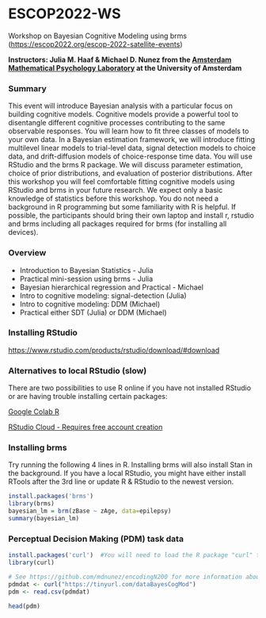 # ESCOP2022-WS
Workshop on Bayesian Cognitive Modeling using brms (https://escop2022.org/escop-2022-satellite-events)

**Instructors: Julia M. Haaf & Michael D. Nunez from the [Amsterdam Mathematical Psychology Laboratory](https://www.ampl-psych.com/) at the University of Amsterdam**

### Summary

This event will introduce Bayesian analysis with a particular focus on building cognitive models. Cognitive models provide a powerful tool to disentangle different cognitive processes contributing to the same observable responses. You will learn how to fit three classes of models to your own data. In a Bayesian estimation framework, we will introduce fitting multilevel linear models to trial-level data, signal detection models to choice data, and drift-diffusion models of choice-response time data. You will use RStudio and the brms R package. We will discuss parameter estimation, choice of prior distributions, and evaluation of posterior distributions. After this workshop you will feel comfortable fitting cognitive models using RStudio and brms in your future research. We expect only a basic knowledge of statistics before this workshop. You do not need a background in R programming but some familiarity with R is helpful. If possible, the participants should bring their own laptop and install r, rstudio and brms including all packages required for brms (for installing all devices).

### Overview

- Introduction to Bayesian Statistics - Julia
- Practical mini-session using brms - Julia
- Bayesian hierarchical regression and Practical - Michael
- Intro to cognitive modeling: signal-detection (Julia)
- Intro to cognitive modeling: DDM (Michael)
- Practical either SDT (Julia) or DDM (Michael)


### Installing RStudio

https://www.rstudio.com/products/rstudio/download/#download


### Alternatives to local RStudio (slow)

There are two possibilities to use R online if you have not installed RStudio or are having trouble installing certain packages:

[Google Colab R](https://colab.to/r)

[RStudio Cloud - Requires free account creation](https://rstudio.cloud/)

### Installing brms

Try running the following 4 lines in R. Installing brms will also install Stan in the background. If you have a local RStudio, you might have either install RTools after the 3rd line or update R & RStudio to the newest version.

```R
install.packages('brms')
library(brms)
bayesian_lm = brm(zBase ~ zAge, data=epilepsy)
summary(bayesian_lm)

```

### Perceptual Decision Making (PDM) task data

```R
install.packages('curl')  #You will need to load the R package "curl" to use this cleaning code
library(curl) 

# See https://github.com/mdnunez/encodingN200 for more information about the data
pdmdat <- curl("https://tinyurl.com/dataBayesCogMod")
pdm <- read.csv(pdmdat)

head(pdm)
```


